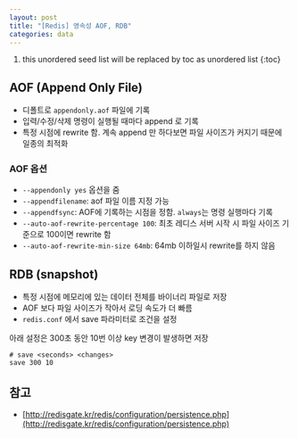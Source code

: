 ```yaml
---
layout: post
title: "[Redis] 영속성 AOF, RDB"
categories: data
---
```


1. this unordered seed list will be replaced by toc as unordered list
{:toc}

## AOF (Append Only File)

- 디폴트로 `appendonly.aof` 파일에 기록
- 입력/수정/삭제 명령이 실행될 때마다 append 로 기록
- 특정 시점에 rewrite 함. 계속 append 만 하다보면 파일 사이즈가 커지기 때문에 일종의 최적화

### AOF 옵션

- `--appendonly yes` 옵션을 줌
- `--appendfilename`: aof 파일 이름 지정 가능
- `--appendfsync`: AOF에 기록하는 시점을 정함. `always`는 명령 실행마다 기록
- `--auto-aof-rewrite-percentage 100`: 최초 레디스 서버 시작 시 파일 사이즈 기준으로 100이면 rewrite 함
- `--auto-aof-rewrite-min-size 64mb`: 64mb 이하일시 rewrite를 하지 않음

## RDB (snapshot)

- 특정 시점에 메모리에 있는 데이터 전체를 바이너리 파일로 저장
- AOF 보다 파일 사이즈가 작아서 로딩 속도가 더 빠름
- `redis.conf` 에서 save 파라미터로 조건을 설정

아래 설정은 300초 동안 10번 이상 key 변경이 발생하면 저장

```
# save <seconds> <changes>
save 300 10
```

## 참고

- [http://redisgate.kr/redis/configuration/persistence.php](http://redisgate.kr/redis/configuration/persistence.php)
